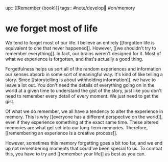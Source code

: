 up:: [[Remember (book)]]
tags:: #note/develop🍃  #on/memory 

# we forget most of life



We tend to forget most of our life. I believe an entirely [[forgotten life is equivalent to one that never happened]]. However, [[we shouldn't try to remember everything]]. In fact, our brains weren't designed for it. Most of what we experience is forgotten, and that's actually a good thing. 

Forgetfulness helps us sort all of the random experiences and information our senses absorb in some sort of meaningful way. It's kind of like telling a story. Since [[storytelling is about withholding information]], we have to leave a lot out. You don't need the details of everything going on in the world at a given time to understand the gist of the story, just like you don't need to remember every detail of every moment. We just need to get the gist.

Of what we do remember, we all have a tendency to alter the experience in memory. This is why [[everyone has a different perspective on the world]], even if they experience something at the exact same time. These altered memories are what get set into our long-term memories. Therefore, [[remembering an experience is a creative process]]. 

However, sometimes this memory forgetting goes a bit too far, and we end up not remembering moments that could've been special to us. To combat this, you have to try and [[remember your life]] as best as you can.



